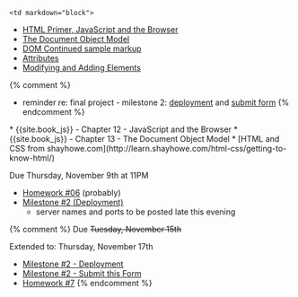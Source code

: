 	<td markdown="block">
<!-- 
* [](slides//.html)
* [](slides//.html)
-->

* [HTML Primer, JavaScript and the Browser](slides/17/javascript-browser.html)
* [The Document Object Model](slides/17/dom.html)
* [DOM Continued sample markup](code/dom-continued.html)
* [Attributes](slides/17/attributes.html)
* [Modifying and Adding Elements](slides/18/modifying-creating.html)

{% comment %}
* reminder re: final project - milestone 2: [deployment](homework/deploy.html) and [submit form](https://docs.google.com/a/nyu.edu/forms/d/e/1FAIpQLSe2TvDeXusZAqmG8644BKK8ItTvOOx-ByTE-6dmM_bleHhJCA/viewform)
{% endcomment %}






</td>
	<td markdown="block">
* {{site.book_js}} - Chapter 12 - JavaScript and the Browser
* {{site.book_js}} - Chapter 13 - The Document Object Model
* [HTML and CSS from shayhowe.com](http://learn.shayhowe.com/html-css/getting-to-know-html/)
</td>
	<td markdown="block">

Due Thursday, November 9th at 11PM

* [Homework #06](homework/06.html) (probably)
* [Milestone #2 (Deployment)](final-project.html#milestone2)
    * server names and ports to be posted late this evening

{% comment %}
Due <strike>Tuesday, November 15th</strike>

Extended to: Thursday, November 17th

* [Milestone #2 - Deployment](final-project.html#milestone2) 
* [Milestone #2 - Submit this Form](https://docs.google.com/a/nyu.edu/forms/d/15R40l21BD9DzBHFy4MuqKKJskdTr33Tq0RvkpwidLRw/edit)
* [Homework #7](homework/07.html)
{% endcomment %}

</td>
